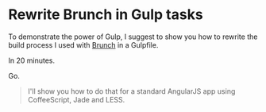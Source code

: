 # Rewrite Brunch in Gulp tasks

To demonstrate the power of Gulp, I suggest to show you how to rewrite the build process I used with [Brunch](http://brunch.io) in a Gulpfile.

In 20 minutes.

Go.

> I'll show you how to do that for a standard AngularJS app using CoffeeScript, Jade and LESS.

